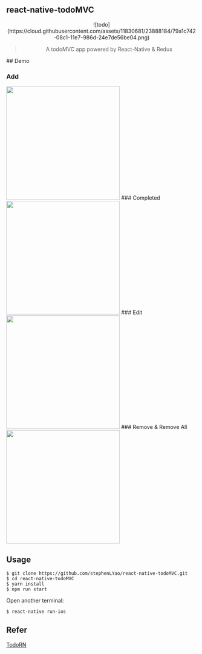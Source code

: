 ## react-native-todoMVC

<div align=center>![todo](https://cloud.githubusercontent.com/assets/11830681/23888184/79a1c742-08c1-11e7-986d-24e7de56be04.png)

> A todoMVC app powered by React-Native & Redux
</div>
## Demo

### Add
<img src="https://cloud.githubusercontent.com/assets/11830681/23888113/0ac0420e-08c1-11e7-847d-f216db7745be.gif"  width="300" />
### Completed
<img src="https://cloud.githubusercontent.com/assets/11830681/23888110/0abeb6a0-08c1-11e7-87fb-9b76ee523651.gif"  width="300" />
### Edit
<img src="https://cloud.githubusercontent.com/assets/11830681/23888112/0abf4ee4-08c1-11e7-9270-46a45d7d0e24.gif"  width="300" />
### Remove & Remove All
<img src="https://cloud.githubusercontent.com/assets/11830681/23888111/0abed3ba-08c1-11e7-80f7-feb96e2362d0.gif"  width="300" />

## Usage

```
$ git clone https://github.com/stephenLYao/react-native-todoMVC.git
$ cd react-native-todoMVC
$ yarn install
$ npm run start
```

Open another terminal:

```
$ react-native run-ios
```

## Refer

[TodoRN](https://github.com/unbug/TodoRN)
